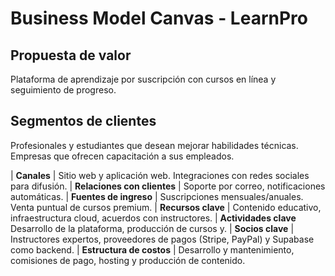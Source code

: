 # Business Model Canvas - LearnPro
## Propuesta de valor 
Plataforma de aprendizaje por suscripción con cursos en línea y seguimiento de progreso. 
## Segmentos de clientes 
Profesionales y estudiantes que desean mejorar habilidades técnicas. Empresas que ofrecen capacitación a sus empleados.

| **Canales**  | 
Sitio web y aplicación web. Integraciones con redes sociales para difusión.
| **Relaciones con clientes** | 
Soporte por correo, notificaciones automáticas.
| **Fuentes de ingreso** | 
Suscripciones mensuales/anuales. Venta puntual de cursos premium.
| **Recursos clave** | 
Contenido educativo, infraestructura cloud, acuerdos con instructores.
| **Actividades clave** 
 Desarrollo de la plataforma, producción de cursos y.
| **Socios clave** | 
Instructores expertos, proveedores de pagos (Stripe, PayPal) y Supabase como backend. 
| **Estructura de costos** | 
Desarrollo y mantenimiento, comisiones de pago, hosting y producción de contenido.
